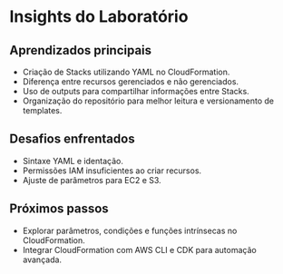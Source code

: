 # Insights do Laboratório

## Aprendizados principais
- Criação de Stacks utilizando YAML no CloudFormation.
- Diferença entre recursos gerenciados e não gerenciados.
- Uso de outputs para compartilhar informações entre Stacks.
- Organização do repositório para melhor leitura e versionamento de templates.

## Desafios enfrentados
- Sintaxe YAML e identação.
- Permissões IAM insuficientes ao criar recursos.
- Ajuste de parâmetros para EC2 e S3.

## Próximos passos
- Explorar parâmetros, condições e funções intrínsecas no CloudFormation.
- Integrar CloudFormation com AWS CLI e CDK para automação avançada.